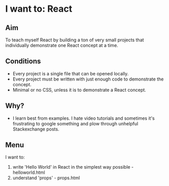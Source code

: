 # I want to: React

## Aim

To teach myself React by building a ton of very small projects that individually demonstrate one React concept at a time.

## Conditions

* Every project is a single file that can be opened locally.
* Every project must be written with just enough code to demonstrate the concept.
* Minimal or no CSS, unless it is to demonstrate a React concept.

## Why?

* I learn best from examples. I hate video tutorials and sometimes it's frustrating to google something and plow through unhelpful Stackexchange posts.

## Menu

I want to:

1. write 'Hello World' in React in the simplest way possible - helloworld.html
2. understand 'props' - props.html

